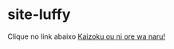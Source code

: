 # site-luffy 
Clique no link abaixo
<a href="https://kaiozynn.github.io/site-luffy/">Kaizoku ou ni ore wa naru!</a>
